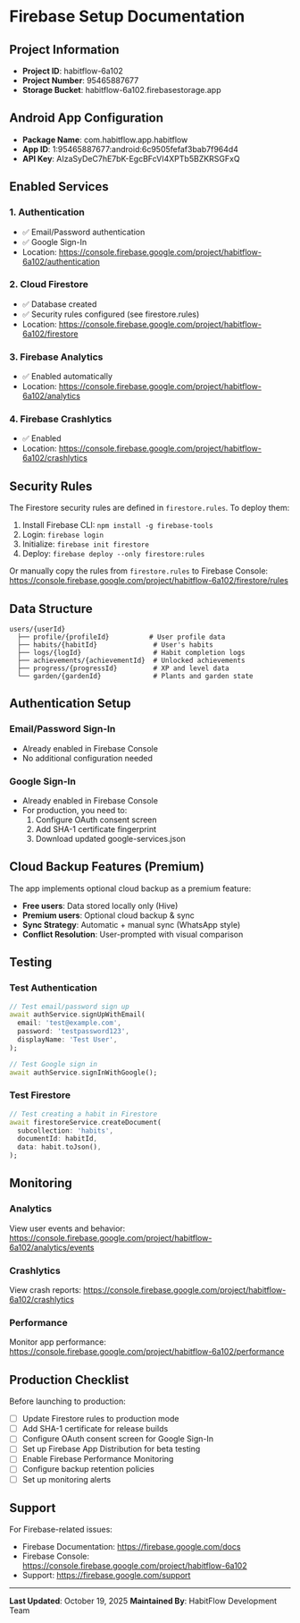 # Firebase Setup Documentation

## Project Information
- **Project ID**: habitflow-6a102
- **Project Number**: 95465887677
- **Storage Bucket**: habitflow-6a102.firebasestorage.app

## Android App Configuration
- **Package Name**: com.habitflow.app.habitflow
- **App ID**: 1:95465887677:android:6c9505fefaf3bab7f964d4
- **API Key**: AIzaSyDeC7hE7bK-EgcBFcVI4XPTb5BZKRSGFxQ

## Enabled Services

### 1. Authentication
- ✅ Email/Password authentication
- ✅ Google Sign-In
- Location: https://console.firebase.google.com/project/habitflow-6a102/authentication

### 2. Cloud Firestore
- ✅ Database created
- ✅ Security rules configured (see firestore.rules)
- Location: https://console.firebase.google.com/project/habitflow-6a102/firestore

### 3. Firebase Analytics
- ✅ Enabled automatically
- Location: https://console.firebase.google.com/project/habitflow-6a102/analytics

### 4. Firebase Crashlytics
- ✅ Enabled
- Location: https://console.firebase.google.com/project/habitflow-6a102/crashlytics

## Security Rules

The Firestore security rules are defined in `firestore.rules`. To deploy them:

1. Install Firebase CLI: `npm install -g firebase-tools`
2. Login: `firebase login`
3. Initialize: `firebase init firestore`
4. Deploy: `firebase deploy --only firestore:rules`

Or manually copy the rules from `firestore.rules` to Firebase Console:
https://console.firebase.google.com/project/habitflow-6a102/firestore/rules

## Data Structure

```
users/{userId}
  ├── profile/{profileId}          # User profile data
  ├── habits/{habitId}              # User's habits
  ├── logs/{logId}                  # Habit completion logs
  ├── achievements/{achievementId}  # Unlocked achievements
  ├── progress/{progressId}         # XP and level data
  └── garden/{gardenId}             # Plants and garden state
```

## Authentication Setup

### Email/Password Sign-In
- Already enabled in Firebase Console
- No additional configuration needed

### Google Sign-In
- Already enabled in Firebase Console
- For production, you need to:
  1. Configure OAuth consent screen
  2. Add SHA-1 certificate fingerprint
  3. Download updated google-services.json

## Cloud Backup Features (Premium)

The app implements optional cloud backup as a premium feature:

- **Free users**: Data stored locally only (Hive)
- **Premium users**: Optional cloud backup & sync
- **Sync Strategy**: Automatic + manual sync (WhatsApp style)
- **Conflict Resolution**: User-prompted with visual comparison

## Testing

### Test Authentication
```dart
// Test email/password sign up
await authService.signUpWithEmail(
  email: 'test@example.com',
  password: 'testpassword123',
  displayName: 'Test User',
);

// Test Google sign in
await authService.signInWithGoogle();
```

### Test Firestore
```dart
// Test creating a habit in Firestore
await firestoreService.createDocument(
  subcollection: 'habits',
  documentId: habitId,
  data: habit.toJson(),
);
```

## Monitoring

### Analytics
View user events and behavior:
https://console.firebase.google.com/project/habitflow-6a102/analytics/events

### Crashlytics
View crash reports:
https://console.firebase.google.com/project/habitflow-6a102/crashlytics

### Performance
Monitor app performance:
https://console.firebase.google.com/project/habitflow-6a102/performance

## Production Checklist

Before launching to production:

- [ ] Update Firestore rules to production mode
- [ ] Add SHA-1 certificate for release builds
- [ ] Configure OAuth consent screen for Google Sign-In
- [ ] Set up Firebase App Distribution for beta testing
- [ ] Enable Firebase Performance Monitoring
- [ ] Configure backup retention policies
- [ ] Set up monitoring alerts

## Support

For Firebase-related issues:
- Firebase Documentation: https://firebase.google.com/docs
- Firebase Console: https://console.firebase.google.com/project/habitflow-6a102
- Support: https://firebase.google.com/support

---

**Last Updated**: October 19, 2025
**Maintained By**: HabitFlow Development Team

